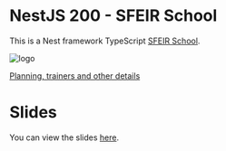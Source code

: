 # NestJS 200 - SFEIR School  
This is a Nest framework TypeScript [SFEIR School](https://www.sfeir.com/formation/school/).

![logo](https://www.sfeir.com/img/school/formations/xxx.png)

[Planning, trainers and other details](https://sfeir-open-source.github.io/sfeir-school-nestjs/)

# Slides

You can view the slides [here](https://sfeir-open-source.github.io/sfeir-school-nestjs/).

